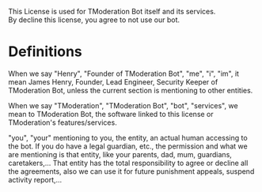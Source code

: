 This License is used for TModeration Bot itself and its services.\
By decline this license, you agree to not use our bot.

# Definitions
When we say "Henry", "Founder of TModeration Bot", "me", "i", "im", it mean James Henry, Founder, Lead Engineer, Security Keeper of TModeration Bot, unless the current section is mentioning to other entities.

When we say "TModeration", "TModeration Bot", "bot", "services", we mean to TModeration Bot, the software linked to this license or TModeration's features/services.

"you", "your" mentioning to you, the entity, an actual human accessing to the bot. If you do have a legal guardian, etc., the permission and what we are mentioning is that entity, like your parents, dad, mum, guardians, caretakers,... That entity has the total responsibility to agree or decline all the agreements, also we can use it for future punishment appeals, suspend activity report,...